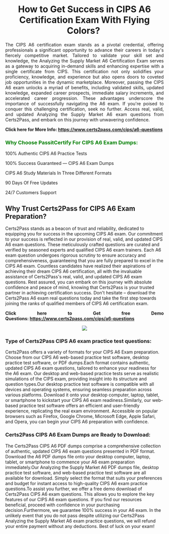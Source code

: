 <h1 style="text-align: center;"><strong>How to Get Success in CIPS A6 Certification Exam With Flying Colors? </strong></h1>

<p style="text-align: justify;">The CIPS A6 certification exam stands as a pivotal credential, offering professionals a significant opportunity to advance their careers in today's fiercely competitive market. Tailored to validate your skill set and knowledge, the Analyzing the Supply Market A6 Certification Exam serves as a gateway to acquiring in-demand skills and enhancing expertise with a single certificate from CIPS. This certification not only solidifies your proficiency, knowledge, and experience but also opens doors to coveted job opportunities in the dynamic marketplace. Moreover, passing the CIPS A6 exam unlocks a myriad of benefits, including validated skills, updated knowledge, expanded career prospects, immediate salary increments, and accelerated career progression. These advantages underscore the importance of successfully navigating the A6 exam. If you're poised to conquer this challenging certification, seek no further. Access real, valid, and updated Analyzing the Supply Market A6 exam questions from Certs2Pass, and embark on this journey with unwavering confidence.</p>

<p style="text-align: justify;"><strong>Click here for More Info: <a href="https://www.certs2pass.com/cips/a6-questions">https://www.certs2pass.com/cips/a6-questions</a></strong></p>

<h3><strong><span style="display:block; color:Green;">Why Choose PassitCertify For CIPS A6 Exam Dumps: </span></strong></h3>

<p style="text-align: justify;">100% Authentic CIPS A6 Practice Tests</p>

<p style="text-align: justify;">100% Success Guaranteed — CIPS A6 Exam Dumps</p>

<p style="text-align: justify;">CIPS A6 Study Materials In Three Different Formats</p>

<p style="text-align: justify;">90 Days Of Free Updates</p>

<p style="text-align: justify;">24/7 Customers Support</p>

<h2><strong>Why Trust Certs2Pass for CIPS A6 Exam Preparation?</strong></h2>

<p>Certs2Pass stands as a beacon of trust and reliability, dedicated to equipping you for success in the upcoming CIPS A6 exam. Our commitment to your success is reflected in our provision of real, valid, and updated CIPS A6 exam questions. These meticulously crafted questions are curated and verified by seasoned experts and qualified CIPS A6 exam trainers. Each A6 exam question undergoes rigorous scrutiny to ensure accuracy and comprehensiveness, guaranteeing that you are fully prepared to excel in the CIPS A6 exam. Countless candidates have realized their aspirations of achieving their dream CIPS A6 certification, all with the invaluable assistance of Certs2Pass's real, valid, and updated CIPS A6 exam questions. Rest assured, you can embark on this journey with absolute confidence and peace of mind, knowing that Certs2Pass is your trusted partner in achieving certification success. Don't hesitate – download the Certs2Pass A6 exam real questions today and take the first step towards joining the ranks of qualified members of CIPS A6 certification exam.</p>

<p style="text-align: justify;"><strong>Click here to Get free Demo Questions: <a href="https://www.certs2pass.com/cips/a6-questions">https://www.certs2pass.com/cips/a6-questions</a></strong></p>

<p style="text-align: center;"><img src="https://i.imgur.com/8DtcaoZ.jpg" /></p>

<h3 style="text-align: justify;"><strong>Type of Certs2Pass CIPS A6 exam practice test questions:</strong></h3>

<p>Certs2Pass offers a variety of formats for your CIPS A6 Exam preparation. Choose from our CIPS A6 web-based practice test software, desktop practice test software, or PDF dumps.Each format contains authentic, updated CIPS A6 exam questions, tailored to enhance your readiness for the A6 exam. Our desktop and web-based practice tests serve as realistic simulations of the CIPS exam, providing insight into its structure and question types.Our desktop practice test software is compatible with all devices and operating systems, ensuring seamless preparation across various platforms. Download it onto your desktop computer, laptop, tablet, or smartphone to kickstart your CIPS A6 exam readiness.Similarly, our web-based practice test software offers an efficient and user-friendly experience, replicating the real exam environment. Accessible on popular browsers such as Firefox, Google Chrome, Microsoft Edge, Apple Safari, and Opera, you can begin your CIPS A6 preparation with confidence.</p>

<h3 style="text-align: justify;"><strong>Certs2Pass CIPS A6 Exam Dumps are Ready to Download:</strong></h3>

<p>The Certs2Pass CIPS A6 PDF dumps comprise a comprehensive collection of authentic, updated CIPS A6 exam questions presented in PDF format. Download the A6 PDF dumps file onto your desktop computer, laptop, tablet, or smartphone to commence your A6 exam preparation immediately.Our Analyzing the Supply Market A6 PDF dumps file, desktop practice test software, and web-based practice test software are all available for download. Simply select the format that suits your preferences and budget for instant access to high-quality CIPS A6 exam practice questions.To assist you further, we offer a free demo download of Certs2Pass CIPS A6 exam questions. This allows you to explore the key features of our CIPS A6 exam questions. If you find our resources beneficial, proceed with confidence in your purchasing decision.Furthermore, we guarantee 100% success in your A6 exam. In the unlikely event that you do not pass despite utilizing our Certs2Pass Analyzing the Supply Market A6 exam practice questions, we will refund your entire payment without any deductions. Best of luck on your exam!</p>
